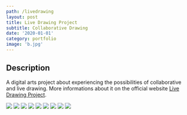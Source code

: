 ```yaml
---
path: /livedrawing
layout: post
title: Live Drawing Project
subtitle: Collaborative Drawing
date: '2020-01-01'
category: portfolio
image: 'b.jpg'
---
```


## Description

A digital arts project about experiencing the possibilities of collaborative and live drawing.
More informations about it on the official website [Live Drawing Project](//thelivedrawingproject.com).

<photo-grid>
<img src="26v_2_webw.jpg"/>
<img src="web-6.jpg"/>
<img src="web-11.jpg"/>
<img src="web-21.jpg"/>
<img src="web-14.jpg"/>
<img src="SprayingBoard_7.jpg"/>
<img src="web-23.jpg"/>
<img src="b.jpg"/>
<img src="6.jpg"/>
</photo-grid>
